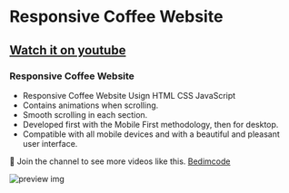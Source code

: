 # Responsive Coffee Website
## [Watch it on youtube](https://youtu.be/uyFOM-LpuX4)
### Responsive Coffee Website

- Responsive Coffee Website Usign HTML CSS JavaScript
- Contains animations when scrolling.
- Smooth scrolling in each section.
- Developed first with the Mobile First methodology, then for desktop.
- Compatible with all mobile devices and with a beautiful and pleasant user interface.

💙 Join the channel to see more videos like this. [Bedimcode](https://www.youtube.com/@Bedimcode)

![preview img](/preview.png)
